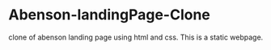 # Abenson-landingPage-Clone
clone of abenson landing page using html and css. This is a static webpage.
